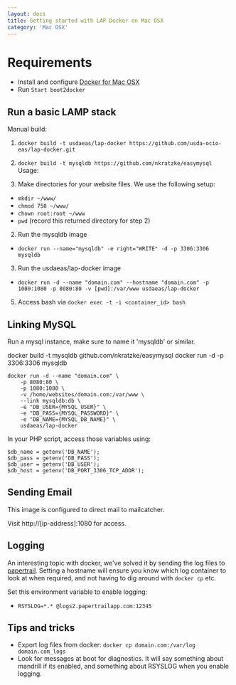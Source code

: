```yaml
---
layout: docs
title: Getting started with LAP Docker on Mac OSX
category: 'Mac OSX'
---
```



Requirements
==============
- Install and configure [Docker for Mac OSX](https://docs.docker.com/installation/mac/#install-boot2docker)
- Run `Start boot2docker`

Run a basic LAMP stack
----------

Manual build:

1. `docker build -t usdaeas/lap-docker https://github.com/usda-ocio-eas/lap-docker.git`
2. `docker build -t mysqldb https://github.com/nkratzke/easymysql`
Usage:

1. Make directories for your website files. We use the following setup:
 - `mkdir ~/www/`
 - `chmod 750 ~/www/`
 - `chown root:root ~/www`
 - `pwd` (record this returned directory for step 2)
2. Run the mysqldb image
 - `docker run --name="mysqldb" -e right="WRITE" -d -p 3306:3306 mysqldb`
3. Run the usdaeas/lap-docker image
 - `docker run -d --name "domain.com" --hostname "domain.com" -p 1080:1080 -p 8080:80 -v [pwd]:/var/www usdaeas/lap-docker`
5. Access bash via `docker exec -t -i <container_id> bash`

Linking MySQL
-------------

Run a mysql instance, make sure to name it 'mysqldb' or similar.

docker build -t mysqldb github.com/nkratzke/easymysql
docker run -d -p 3306:3306 mysqldb

```
docker run -d --name "domain.com" \
	-p 8080:80 \
	-p 1080:1080 \
	-v /home/websites/domain.com:/var/www \
	--link mysqldb:db \
	-e "DB_USER={MYSQL_USER}" \
	-e "DB_PASS={MYSQL_PASSWORD}" \
	-e "DB_NAME={MYSQL_DB_NAME}" \
	usdaeas/lap-docker
```

In your PHP script, access those variables using:

```
$db_name = getenv('DB_NAME');
$db_pass = getenv('DB_PASS');
$db_user = getenv('DB_USER');
$db_host = getenv('DB_PORT_3306_TCP_ADDR');
```

Sending Email
-------------

This image is configured to direct mail to mailcatcher. 

Visit http://[ip-address]:1080 for access.

Logging
-------

An interesting topic with docker, we've solved it by sending the log files to [papertrail](http://papertrailapp.com). Setting a hostname will ensure you know which log container to look at when required, and not having to dig around with `docker cp` etc.

Set this environment variable to enable logging:
- `RSYSLOG=*.* @logs2.papertrailapp.com:12345`

Tips and tricks
---------------

- Export log files from docker: `docker cp domain.com:/var/log domain.com_logs`
- Look for messages at boot for diagnostics. It will say something about mandrill if its enabled, and something about RSYSLOG when you enable logging.
